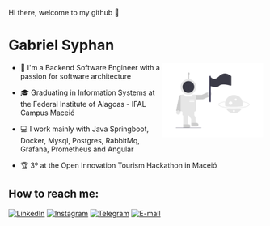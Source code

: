  Hi there, welcome to my github 👋

# Gabriel Syphan

<img src="assets/avatar.png" width="200px" align="right" alt="avatar gabrielsyphan" />

- 🧠 I'm a Backend Software Engineer with a passion for software architecture

- 🎓 Graduating in Information Systems at the Federal Institute of Alagoas - IFAL Campus Maceió

- 💻 I work mainly with Java Springboot, Docker, Mysql, Postgres, RabbitMq, Grafana, Prometheus and Angular

- 🏆 3º at the Open Innovation Tourism Hackathon in Maceió

## How to reach me:

[![LinkedIn](https://img.shields.io/badge/-gabrielsyphan-3b3b47?style=flat&logo=LinkedIn&logoColor=white&link=https://www.linkedin.com/in/gabrielsyphan/)](https://www.linkedin.com/in/gabrielsyphan/ "LinkedIn") [![Instagram](https://img.shields.io/badge/-@gabrielsyphan-3b3b47?style=flat&logo=instagram&logoColor=white&link=https://instagram.com/gabrielsyphan/)](https://instagram.com/gabrielsyphan "Instagram") [![Telegram](https://img.shields.io/badge/-@gabrielsyphan-3b3b47?style=flat&logo=Telegram&logoColor=white&link=https://t.me/gabrielsyphan/)](https://t.me/gabrielsyphan "Telegram") [![E-mail](https://img.shields.io/badge/-lucasgabrielpdoliveira@gmail.com-3b3b47?style=flat&logo=Gmail&logoColor=white&link=mailto:gabrielsyphan@raccoonbit.com)](mailto:gabrielsyphan@raccoonbit.com "E-mail")
